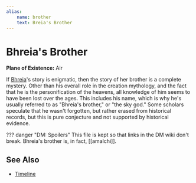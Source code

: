 ```yaml
---
alias:
    name: brother
    text: Breia's Brother
---
```

# Bhreia's Brother

**Plane of Existence:** Air

If [Bhreia](bhreia.md)'s story is enigmatic, then the story of her brother is a complete mystery. Other than his overall role in the creation mythology, and the fact that he is the personification of the heavens, all knowledge of him seems to have been lost over the ages. This includes his name, which is why he's usually referred to as "Bhreia's brother," or "the sky god." Some scholars speculate that he wasn't forgotten, but rather erased from historical records, but this is pure conjecture and not supported by historical evidence.

??? danger "DM: Spoilers"
    This file is kept so that links in the DM wiki don't break. Bhreia's brother is, in fact, [[amalchi]].

## See Also

- [Timeline](../lore/timeline.md)
